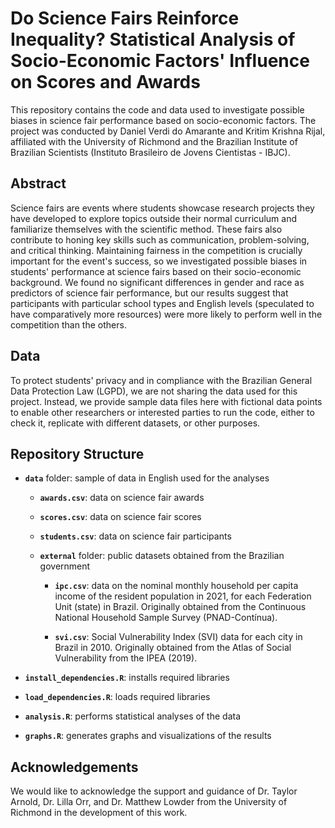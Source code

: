# **Do Science Fairs Reinforce Inequality? Statistical Analysis of Socio-Economic Factors' Influence on Scores and Awards**

This repository contains the code and data used to investigate possible biases in science fair performance based on socio-economic factors. The project was conducted by Daniel Verdi do Amarante and Kritim Krishna Rijal, affiliated with the University of Richmond and the Brazilian Institute of Brazilian Scientists (Instituto Brasileiro de Jovens Cientistas - IBJC).

## **Abstract**

Science fairs are events where students showcase research projects they have developed to explore topics outside their normal curriculum and familiarize themselves with the scientific method. These fairs also contribute to honing key skills such as communication, problem-solving, and critical thinking. Maintaining fairness in the competition is crucially important for the event's success, so we investigated possible biases in students' performance at science fairs based on their socio-economic background. We found no significant differences in gender and race as predictors of science fair performance, but our results suggest that participants with particular school types and English levels (speculated to have comparatively more resources) were more likely to perform well in the competition than the others.

## **Data**

To protect students' privacy and in compliance with the Brazilian General Data Protection Law (LGPD), we are not sharing the data used for this project. Instead, we provide sample data files here with fictional data points to enable other researchers or interested parties to run the code, either to check it, replicate with different datasets, or other purposes.

## **Repository Structure**

-   **`data`** folder: sample of data in English used for the analyses

    -   **`awards.csv`**: data on science fair awards

    -   **`scores.csv`**: data on science fair scores

    -   **`students.csv`**: data on science fair participants

    -   **`external`** folder: public datasets obtained from the Brazilian government

        -   **`ipc.csv`**: data on the nominal monthly household per capita income of the resident population in 2021, for each Federation Unit (state) in Brazil. Originally obtained from the Continuous National Household Sample Survey (PNAD-Contínua).

        -   **`svi.csv`**: Social Vulnerability Index (SVI) data for each city in Brazil in 2010. Originally obtained from the Atlas of Social Vulnerability from the IPEA (2019).

-   **`install_dependencies.R`**: installs required libraries

-   **`load_dependencies.R`**: loads required libraries

-   **`analysis.R`**: performs statistical analyses of the data

-   **`graphs.R`**: generates graphs and visualizations of the results

## **Acknowledgements**

We would like to acknowledge the support and guidance of Dr. Taylor Arnold, Dr. Lilla Orr, and Dr. Matthew Lowder from the University of Richmond in the development of this work.
